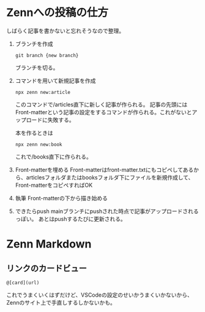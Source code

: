 # Zennへの投稿の仕方

しばらく記事を書かないと忘れそうなので整理。

1. ブランチを作成

   ```
   git branch {new branch}
   ```

   ブランチを切る。
2. コマンドを用いて新規記事を作成

   ```
   npx zenn new:article
   ```

   このコマンドで/articles直下に新しく記事が作られる。
   記事の先頭にはFront-matterという記事の設定をするコマンドが作られる。これがないとアップロードに失敗する。

   本を作るときは

   ```
   npx zenn new:book
   ```

   これで/books直下に作られる。
3. Front-matterを埋める
   Front-matterはfront-matter.txtにもコピペしてあるから、articlesフォルダまたはbooksフォルダ下にファイルを新規作成して、Front-matterをコピペすればOK
4. 執筆
   Front-matterの下から描き始める
5. できたらpush
   mainブランチにpushされた時点で記事がアップロードされるっぽい。
   あとはpushするたびに更新される。

# Zenn Markdown

## リンクのカードビュー

```
@[card](url)
```

これでうまくいくはずだけど、VSCodeの設定のせいかうまくいかないから、Zennのサイト上で手直しするしかないかも。
